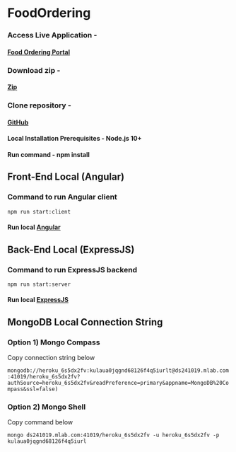 # FoodOrdering

### Access Live Application -
#### [Food Ordering Portal](https://protected-ridge-98118.herokuapp.com/)

### Download zip - 
#### [Zip](https://github.com/snehaljadhav417/FoodOrdering)

### Clone repository - 
#### [GitHub](https://github.com/snehaljadhav417/FoodOrdering.git)

#### Local Installation Prerequisites - Node.js 10+

#### Run command - npm install

## Front-End Local (Angular)
### Command to run Angular client
`npm run start:client`

#### Run local [Angular](http://localhost:4000)

## Back-End Local (ExpressJS)
### Command to run ExpressJS backend
`npm run start:server`

#### Run local [ExpressJS](http://localhost:3000)

## MongoDB Local Connection String
### Option 1) Mongo Compass

Copy connection string below
 
`mongodb://heroku_6s5dx2fv:kulaua0jqgnd68126f4q5iurlt@ds241019.mlab.com:41019/heroku_6s5dx2fv?authSource=heroku_6s5dx2fv&readPreference=primary&appname=MongoDB%20Compass&ssl=false)`
 
### Option 2) Mongo Shell

Copy command below

`mongo ds241019.mlab.com:41019/heroku_6s5dx2fv -u heroku_6s5dx2fv -p kulaua0jqgnd68126f4q5iurl`
 
